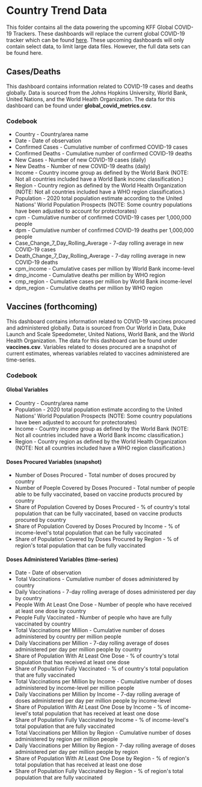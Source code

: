 # Country Trend Data
This folder contains all the data powering the upcoming KFF Global COVID-19 Trackers. These dashboards will replace the current global COVID-19 tracker which can be found [here](https://www.kff.org/coronavirus-covid-19/fact-sheet/coronavirus-tracker/). These upcoming dashboards will only contain select data, to limit large data files. However, the full data sets can be found here. 

## Cases/Deaths
This dashboard contains information related to COVID-19 cases and deaths globally. Data is sourced from the Johns Hopkins University, World Bank, United Nations, and the World Health Organization. The data for this dashboard can be found under **global_covid_metrics.csv**. 

### Codebook

- Country - Country/area name
- Date - Date of observation
- Confirmed Cases - Cumulative number of confirmed COVID-19 cases
- Confirmed Deaths - Cumulative number of confirmed COVID-19 deaths
- New Cases - Number of new COVID-19 cases (daily)
- New Deaths - Number of new COVID-19 deaths (daily)
- Income - Country income group as defined by the World Bank (NOTE: Not all countries included have a World Bank incomc classification.)
- Region - Country region as defined by the World Health Organization (NOTE: Not all countries included have a WHO region classification.)
- Population - 2020 total population estimate according to the United Nations' World Population Prospects (NOTE: Some country populations have been adjusted to account for protectorates)
- cpm - Cumulative number of confirmed COVID-19 cases per 1,000,000 people
- dpm - Cumulative number of confirmed COVID-19 deaths per 1,000,000 people
- Case_Change_7_Day_Rolling_Average - 7-day rolling average in new COVID-19 cases
- Death_Change_7_Day_Rolling_Average - 7-day rolling average in new COVID-19 deaths
- cpm_income - Cumulative cases per million by World Bank income-level
- dmp_income - Cumulative deaths per million by WHO region
- cmp_region - Cumulative cases per million by World Bank income-level
- dpm_region - Cumulative deaths per million by WHO region

## Vaccines (forthcoming)
This dashboard contains information related to COVID-19 vaccines procured and administered globally. Data is sourced from Our World in Data, Duke Launch and Scale Speedometer, United Nations, World Bank, and the World Health Organization. The data for this dashboard can be found under **vaccines.csv**. Variables related to doses procured are a snapshot of current estimates, whereas variables related to vaccines administered are time-series. 

### Codebook
#### Global Variables
- Country - Country/area name
- Population - 2020 total population estimate according to the United Nations' World Population Prospects (NOTE: Some country populations have been adjusted to account for protectorates)
- Income - Country income group as defined by the World Bank (NOTE: Not all countries included have a World Bank incomc classification.)
- Region - Country region as defined by the World Health Organization (NOTE: Not all countries included have a WHO region classification.)

#### Doses Procured Variables (snapshot)
- Number of Doses Procured - Total number of doses procured by country
- Number of Poeple Covered by Doses Procured - Total number of people able to be fully vaccinated, based on vaccine products procured by country
- Share of Population Covered by Doses Procured - % of country's total population that can be fully vaccinated, based on vaccine products procured by country
- Share of Population Covered by Doses Procured by Income - % of income-level's total population that can be fully vaccinated
- Share of Population Covered by Doses Procured by Region - % of region's total population that can be fully vaccinated

#### Doses Administered Variables (time-series)
- Date - Date of observation
- Total Vaccinations - Cumulative number of doses administered by country
- Daily Vaccinations - 7-day rolling average of doses administered per day by country
- People With At Least One Dose - Number of people who have received at least one dose by country
- People Fully Vaccinated - Number of people who have are fully vaccinated by country
- Total Vaccinations per Million - Cumulative number of doses administered by country per million people
- Daily Vaccinations per Million - 7-day rolling average of doses administered per day per million people by country
- Share of Population With At Least One Dose - % of country's total population that has received at least one dose
- Share of Population Fully Vaccinated - % of country's total population that are fully vaccinated
- Total Vaccinations per Million by Income - Cumulative number of doses administered by income-level per million people
- Daily Vaccinations per Million by Income - 7-day rolling average of doses administered per day per million people by income-level
- Share of Population With At Least One Dose by Income - % of income-level's total population that has received at least one dose
- Share of Population Fully Vaccinated by Income - % of income-level's total population that are fully vaccinated
- Total Vaccinations per Million by Region - Cumulative number of doses administered by region per million people
- Daily Vaccinations per Million by Region - 7-day rolling average of doses administered per day per million people by region
- Share of Population With At Least One Dose by Region - % of region's total population that has received at least one dose
- Share of Population Fully Vaccinated by Region - % of region's total population that are fully vaccinated


